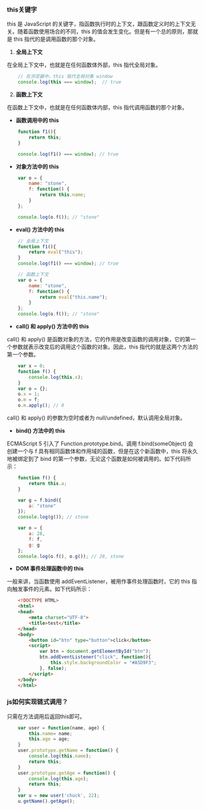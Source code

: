 ### this关键字

this 是 JavaScript 的关键字，指函数执行时的上下文，跟函数定义时的上下文无关。随着函数使用场合的不同，this 的值会发生变化。但是有一个总的原则，那就是 this 指代的是调用函数的那个对象。

1. **全局上下文**

在全局上下文中，也就是在任何函数体外部，this 指代全局对象。

```js
    // 在浏览器中，this 指代全局对象 window
    console.log(this === window);  // true
```

2. **函数上下文**

在函数上下文中，也就是在任何函数体内部，this 指代调用函数的那个对象。

- **函数调用中的 this**

```js
    function f1(){
        return this;
    }

    console.log(f1() === window); // true
```

- **对象方法中的 this**

```js
    var o = {
        name: "stone",
        f: function() {
            return this.name;
        }
    };

    console.log(o.f()); // "stone"
```

- **eval() 方法中的 this**

```js
    // 全局上下文
    function f1(){
        return eval("this");
    }
    console.log(f1() === window); // true

    // 函数上下文
    var o = {
        name: "stone",
        f: function() {
            return eval("this.name");
        }
    };
    console.log(o.f()); // "stone"
```

- **call() 和 apply() 方法中的 this**

call() 和 apply() 是函数对象的方法，它的作用是改变函数的调用对象，它的第一个参数就表示改变后的调用这个函数的对象。因此，this 指代的就是这两个方法的第一个参数。

```js
    var x = 0;　　
    function f() {　　　　
        console.log(this.x);　　
    }　　
    var o = {};　　
    o.x = 1;
    o.m = f;　　
    o.m.apply(); // 0
```

call() 和 apply() 的参数为空时或者为 null/undefined，默认调用全局对象。

- **bind() 方法中的 this**

ECMAScript 5 引入了 Function.prototype.bind。调用 f.bind(someObject) 会创建一个与 f 具有相同函数体和作用域的函数，但是在这个新函数中，this 将永久地被绑定到了 bind 的第一个参数，无论这个函数是如何被调用的。如下代码所示：

```js
    function f() {
        return this.a;
    }

    var g = f.bind({
        a: "stone"
    });
    console.log(g()); // stone

    var o = {
        a: 28,
        f: f,
        g: g
    };
    console.log(o.f(), o.g()); // 28, stone
```

- **DOM 事件处理函数中的 this**

一般来讲，当函数使用 addEventListener，被用作事件处理函数时，它的 this 指向触发事件的元素。如下代码所示：

```html
    <!DOCTYPE HTML>
    <html>
    <head>
        <meta charset="UTF-8">
        <title>test</title>
    </head>
    <body>
        <button id="btn" type="button">click</button>
        <script>
            var btn = document.getElementById("btn");
            btn.addEventListener("click", function(){
                this.style.backgroundColor = "#A5D9F3";
            }, false);
        </script>
    </body>
    </html>
```


### js如何实现链式调用？

只需在方法调用后返回this即可。

```js
    var user = function(name, age) {
        this.name= name;
        this.age = age;
    }
    user.prototype.getName = function() {
        console.log(this.name);
        return this;
    }
    user.prototype.getAge = function() {
        console.log(this.age);
        return this;
    }
    var u = new user('chuck', 22);
    u.getName().getAge();
```